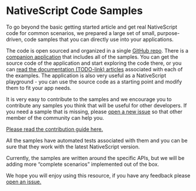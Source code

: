 # NativeScript Code Samples

To go beyond the basic getting started article and get real NativeScript code for common scenarios, we prepared a large set of small, purpose-driven, code samples that you can directly use into your applications.

The code is open sourced and organized in a single [GitHub repo](https://www.google.com/url?q=https://github.com/NativeScript/nativescript-sdk-examples-ng&sa=D&ust=1473249345186000&usg=AFQjCNFdvshu_vxYVHzKxTTQBbwAm1mc2Q). There is a [companion application](https://www.google.com/url?q=https://github.com/NativeScript/nativescript-sdk-examples-ng/tree/master/app&sa=D&ust=1473249345186000&usg=AFQjCNGw0fNe7XODxaHFa69hDpyuUT2ePA) that includes all of the samples. You can get the source code of the application and start exploring the code there, or you can [read the documentation (TODO-link) articles](https://www.google.com/url?q=http://docs.nativescript.org/angular/sdk-examples/overview.html&sa=D&ust=1473249345186000&usg=AFQjCNFZrSTFZk-14uF3eRT39IMBfg4eWw) associated with each of the examples. The application is also very useful as a NativeScript playground - you can use the source code as a starting point and modify them to fit your app needs.

It is very easy to contribute to the samples and we encourage you to contribute any samples you think that will be useful for other developers. If you need a sample that is missing, please [open a new issue](https://www.google.com/url?q=https://github.com/NativeScript/nativescript-sdk-examples-ng/issues&sa=D&ust=1473249345187000&usg=AFQjCNFoVrACBRdhtrCqeuKo9Py4VZTU6w) so that other member of the community can help you.

[Please read the contribution guide here.](https://www.google.com/url?q=https://github.com/NativeScript/nativescript-sdk-examples-ng/blob/master/CONTRIBUTE.md&sa=D&ust=1473249345188000&usg=AFQjCNEjnwzoQ_gHSxS0rYdE5p1CPZGf6A)

All the samples have automated tests associated with them and you can be sure that they work with the latest NativeScript version.

Currently, the samples are written around the specific APIs, but we will be adding more “complete scenarios” implemented out of the box.

We hope you will enjoy using this resource, if you have any feedback please [open an issue.](https://www.google.com/url?q=https://github.com/NativeScript/nativescript-sdk-examples-ng/issues&sa=D&ust=1473249345189000&usg=AFQjCNGFYRJHE_HTzp1dSKpEVkAetwrGJg)
